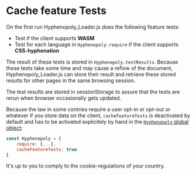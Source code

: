 # Cache feature Tests
On the first run Hyphenopoly_Loader.js does the following feature tests:

* Test if the client supports **WASM**
* Test for each language in `Hyphenopoly.require` if the client supports **CSS-hyphenation**

The result of these tests is stored in `Hyphenopoly.testResults`. Because these tests take 
some time and may cause a reflow of the document, Hyphenopoly_Loader.js can store their
result and retrieve these stored results for other pages in the same browsing session.

The test results are stored in sessionStorage to assure that the tests are rerun when
browser occasionally gets updated.

Because the law in some contries require a user opt-in or opt-out or whatever if you store
data on the client, `cacheFeatureTests` is deactivated by default and has to be activated
explicitely by hand in the [`Hyphenopoly` global object](./Global-Hyphenopoly-Object):
````javascript
const Hyphenopoly = {
    require: {...},
    cacheFeatureTests: true
}
````
It's up to you to comply to the cookie-regulations of your country.